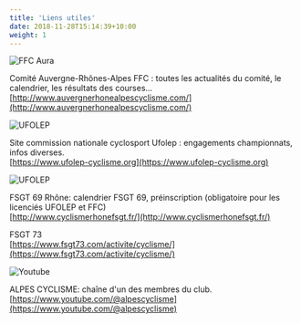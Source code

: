 ```yaml
---
title: 'Liens utiles'
date: 2018-11-28T15:14:39+10:00
weight: 1
---
```

![FFC Aura](/images/logo-ffc-aura_sm.jpg)

Comité Auvergne-Rhônes-Alpes FFC : toutes les actualités du comité, le calendrier, les résultats des courses...  
[http://www.auvergnerhonealpescyclisme.com/](http://www.auvergnerhonealpescyclisme.com/)

![UFOLEP](/images/ufolep.webp)

Site commission nationale cyclosport Ufolep : engagements championnats, infos diverses.  
[https://www.ufolep-cyclisme.org](https://www.ufolep-cyclisme.org)

![UFOLEP](/images/fsgt.webp)

FSGT 69 Rhône: calendrier FSGT 69, préinscription (obligatoire pour les licenciés UFOLEP et FFC)  
[http://www.cyclismerhonefsgt.fr/](http://www.cyclismerhonefsgt.fr/)

FSGT 73  
[https://www.fsgt73.com/activite/cyclisme/](https://www.fsgt73.com/activite/cyclisme/)

![Youtube](/images/youtube.png)

ALPES CYCLISME: chaîne d'un des membres du club.  
[https://www.youtube.com/@alpescyclisme](https://www.youtube.com/@alpescyclisme)
